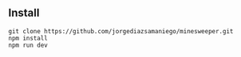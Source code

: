 Install
----
```
git clone https://github.com/jorgediazsamaniego/minesweeper.git
npm install
npm run dev